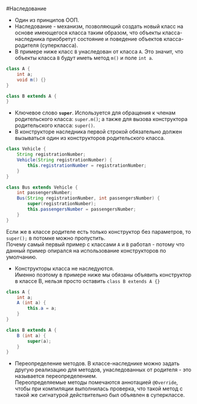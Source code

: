 #Наследование

* Один из принципов ООП.
* Наследование - механизм, позволяющий создать новый класс 
на основе имеющегося класса таким образом, что объекты
класса-наследника приобретут состояние и поведение объектов
класса-родителя (суперкласса). 
* В примере ниже класс `B` унаследован от класса `A`. Это 
значит, что объекты класса `B` будут иметь метод `m()` 
и поле `int a`.
```java
class A {
    int a;
    void m() {}
}

class B extends A {
}
```
* Ключевое слово **`super`**. Используется для обращения к членам
родительского класса: `super.m()`; а также для вызова 
конструктора родительского класса: `super()`.
* В конструкторе наследника первой строкой обязательно должен
вызываться один из конструкторов родительского класса.
```java
class Vehicle {
    String registrationNumber;
    Vehicle(String registrationNumber) {
        this.registrationNumber = registrationNumber;
    }
}

class Bus extends Vehicle {
    int passengersNumber;
    Bus(String registrationNumber, int passengersNumber) {
        super(registrationNumber);
        this.passengersNumber = passengersNumber;
    }
}
```
Если же в классе родителе есть только конструктор
без параметров, то `super();` в потомке можно пропустить.\
Почему самый первый пример с классами `A` и `B` работал - 
потому что данный пример опирался на использование
конструкторов по умолчанию.
* Конструкторы класса не наследуются.\
Именно поэтому в примере ниже мы обязаны объявить конструктор
в классе B, нельзя просто оставить `class B extends A {}`
```java
class A {
    int a;
    A (int a) {
        this.a = a;
    }
}

class B extends A {
    B (int a) {
        super(a);
    }
}
```
* Переопределение методов. В классе-наследнике можно 
задать другую реализацию для методов, унаследованных 
от родителя - это называется переопределением.\
Переопределяемые методы помечаются аннотацией `@Override`,
чтобы при компиляции выполнилась проверка, что такой метод
с такой же сигнатурой действительно был объявлен в суперклассе.
